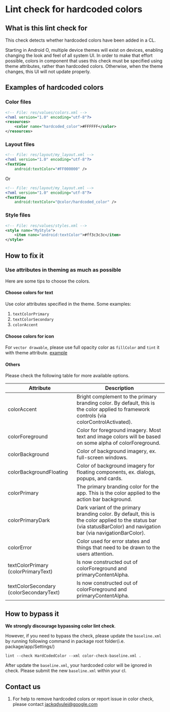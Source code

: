 # Lint check for hardcoded colors

## What is this lint check for

This check detects whether hardcoded colors have been added in a CL.

Starting in Android O, multiple device themes will exist on devices, enabling
changing the look and feel of all system UI. In order to make that effort
possible, colors in component that uses this check must be specified using
theme attributes, rather than hardcoded colors. Otherwise, when the theme
changes, this UI will not update properly.

## Examples of hardcoded colors

### Color files

```xml
<!-- File: res/values/colors.xml -->
<?xml version="1.0" encoding="utf-8"?>
<resources>
    <color name="hardcoded_color">#FFFFFF</color>
</resources>
```

### Layout files

```xml
<!-- File: res/layout/my_layout.xml -->
<?xml version="1.0" encoding="utf-8"?>
<TextView
    android:textColor="#FF000000" />
```

Or

```xml
<!-- File: res/layout/my_layout.xml -->
<?xml version="1.0" encoding="utf-8"?>
<TextView
    android:textColor="@color/hardcoded_color" />
```

### Style files

```xml
<!-- File: res/values/styles.xml -->
<style name="MyStyle">
    <item name="android:textColor">#ff3c3c3c</item>
</style>
```

## How to fix it

### Use attributes in theming as much as possible

Here are some tips to choose the colors.

#### Choose colors for text

Use color attributes specified in the theme. Some examples:

1.  `textColorPrimary`
2.  `textColorSecondary`
3.  `colorAccent`

#### Choose colors for icon

For `vector drawable`, please use full opacity color as `fillColor` and `tint`
it with theme attribute.
[example](https://googleplex-android-review.git.corp.google.com/#/c/1606392/2/packages/SettingsLib/res/drawable/ic_menu.xml)

#### Others

Please check the following table for more available options.

| Attribute |   Description |
|---|---|
| colorAccent | Bright complement to the primary branding color. By default, this is the color applied to framework controls (via colorControlActivated). |
| colorForeground | Color for foreground imagery.  Most text and image colors will be based on some alpha of colorForeground. |
| colorBackground | Color of background imagery, ex. full-screen windows.	|
| colorBackgroundFloating | Color of background imagery for floating components, ex. dialogs, popups, and cards. |
| colorPrimary | The primary branding color for the app. This is the color applied to the action bar background. |
| colorPrimaryDark | Dark variant of the primary branding color. By default, this is the color applied to the status bar (via statusBarColor) and navigation bar (via navigationBarColor). |
| colorError | Color used for error states and things that need to be drawn to the users attention. |
| textColorPrimary (colorPrimaryText) | Is now constructed out of colorForeground and primaryContentAlpha. |
| textColorSecondary (colorSecondaryText) | Is now constructed out of colorForeground and primaryContentAlpha. |

## How to bypass it

**We strongly discourage bypassing color lint check**.

However, if you need to bypass the check, please update the `baseline.xml` by running following
command in package root folder(i.e. package/app/Settings/)

```
lint --check HardCodedColor --xml color-check-baseline.xml .
```

After update the `baseline.xml`, your hardcoded color will be ignored in check. Please submit the
new `baseline.xml` within your cl.

## Contact us

1.  For help to remove hardcoded colors or report issue in color check, please contact
jackqdyulei@google.com

